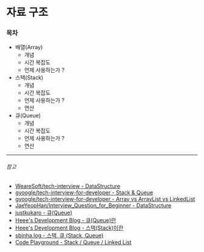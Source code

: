 # 자료 구조

### 목차
- 배열(Array)
  - 개념
  - 시간 복잡도
  - 언제 사용하는가 ?
- 스택(Stack)
  - 개념
  - 시간 복잡도
  - 언제 사용하는가 ?
  - 연산
- 큐(Queue)
  - 개념
  - 시간 복잡도
  - 언제 사용하는가 ?
  - 연산

---

###### 참고
- [WeareSoft/tech-interview - DataStructure](https://github.com/WeareSoft/tech-interview/blob/master/contents/datastructure.md#1-data-structure)
- [gyoogle/tech-interview-for-developer - Stack & Queue](https://github.com/gyoogle/tech-interview-for-developer/blob/master/Computer%20Science/Data%20Structure/Stack%20%26%20Queue.md)
- [gyoogle/tech-interview-for-developer - Array vs ArrayList vs LinkedList](https://github.com/gyoogle/tech-interview-for-developer/blob/master/Computer%20Science/Data%20Structure/Array%20vs%20ArrayList%20vs%20LinkedList.md)
- [JaeYeopHan/Interview_Question_for_Beginner - DataStructure](https://github.com/JaeYeopHan/Interview_Question_for_Beginner/blob/master/DataStructure/README.md)
- [justkukaro - 큐(Queue)](https://m.blog.naver.com/PostView.nhn?blogId=justkukaro&logNo=220510730704&proxyReferer=https:%2F%2Fwww.google.com%2F)
- [Heee's Development Blog - 큐(Queue)란](https://gmlwjd9405.github.io/2018/08/02/data-structure-queue.html)
- [Heee's Development Blog - 스택(Stack)이란](https://gmlwjd9405.github.io/2018/08/03/data-structure-stack.html)
- [sbinha.log - 스택, 큐 (Stack, Queue)](https://velog.io/@sbinha/%EC%8A%A4%ED%83%9D-%ED%81%90)
- [Code Playground - Stack / Queue / Linked List](https://im-developer.tistory.com/121)
